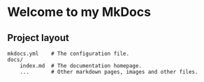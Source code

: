# Welcome to my MkDocs

## Project layout

    mkdocs.yml    # The configuration file.
    docs/
        index.md  # The documentation homepage.
        ...       # Other markdown pages, images and other files.
